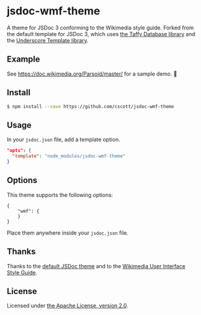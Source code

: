 # jsdoc-wmf-theme

A theme for JSDoc 3 conforming to the Wikimedia style guide.  Forked from
the default template for JSDoc 3, which uses
[the Taffy Database library](http://taffydb.com/) and the
[Underscore Template library](http://underscorejs.org/).

## Example
See https://doc.wikimedia.org/Parsoid/master/ for a sample demo. :rocket:

## Install
```bash
$ npm install --save https://github.com/cscott/jsdoc-wmf-theme
```

## Usage
In your `jsdoc.json` file, add a template option.
```json
"opts": {
  "template": "node_modules/jsdoc-wmf-theme"
}
```

## Options
This theme supports the following options:
```
{
    "wmf": {
    }
}
```
Place them anywhere inside your `jsdoc.json` file.

## Thanks
Thanks to the [default JSDoc theme](https://github.com/jsdoc3/jsdoc)
and to the
[Wikimedia User Interface Style Guide](https://wikimedia.github.io/WikimediaUI-Style-Guide/).

## License
Licensed under [the Apache License, version 2.0](LICENSE.md).
